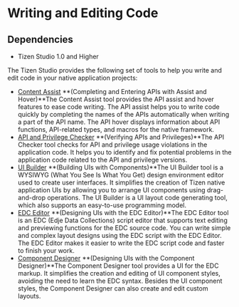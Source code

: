# Writing and Editing Code
## Dependencies

- Tizen Studio 1.0 and Higher


The Tizen Studio provides the following set of tools to help you write and edit code in your native application projects:

- [Content Assist](content-assist-n.md) **(Completing and Entering APIs with Assist and Hover)**The Content Assist tool provides the API assist and hover features to ease code writing. The API assist helps you to write code quickly by completing the names of the APIs automatically when writing a part of the API name. The API hover displays information about API functions, API-related types, and macros for the native framework.
- [API and Privilege Checker](api-checker-n.md) **(Verifying APIs and Privileges)**The API Checker tool checks for API and privilege usage violations in the application code. It helps you to identify and fix potential problems in the application code related to the API and privilege versions.
- [UI Builder](ui-builder-n.md) **(Building UIs with Components)**The UI Builder tool is a WYSIWYG (What You See Is What You Get) design environment editor used to create user interfaces. It simplifies the creation of Tizen native application UIs by allowing you to arrange UI components using drag-and-drop operations. The UI Builder is a UI layout code generating tool, which also supports an easy-to-use programming model.
- [EDC Editor](edc-editor-n.md) **(Designing UIs with the EDC Editor)**The EDC Editor tool is an EDC (Edje Data Collections) script editor that supports text editing and previewing functions for the EDC source code. You can write simple and complex layout designs using the EDC script with the EDC Editor. The EDC Editor makes it easier to write the EDC script code and faster to finish your work.
- [Component Designer](component-designer-n.md) **(Designing UIs with the Component Designer)**The Component Designer tool provides a UI for the EDC markup. It simplifies the creation and editing of UI component styles, avoiding the need to learn the EDC syntax. Besides the UI component styles, the Component Designer can also create and edit custom layouts.